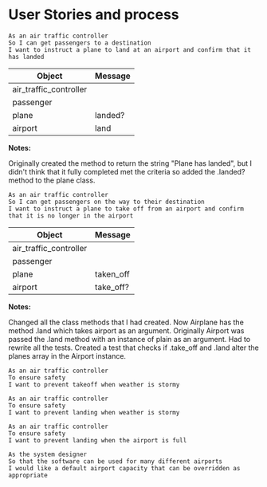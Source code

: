 User Stories and process
============

```
As an air traffic controller
So I can get passengers to a destination
I want to instruct a plane to land at an airport and confirm that it has landed
```
Object | Message
------- | -------
air_traffic_controller |
passenger |
plane | landed?
airport | land

**Notes:**

Originally created the method to return the string "Plane has landed", but I didn't think that it fully completed met the criteria so added the .landed? method to the plane class.

```
As an air traffic controller
So I can get passengers on the way to their destination
I want to instruct a plane to take off from an airport and confirm that it is no longer in the airport
```
Object | Message
------ | -------
air_traffic_controller |
passenger |
plane | taken_off
airport | take_off?

**Notes:**

Changed all the class methods that I had created. Now Airplane has the method .land which takes airport as an argument. Originally Airport was passed the .land method with an instance of plain as an argument. Had to rewrite all the tests. Created a test that checks if .take_off and .land alter the planes array in the Airport instance.

```
As an air traffic controller
To ensure safety
I want to prevent takeoff when weather is stormy

As an air traffic controller
To ensure safety
I want to prevent landing when weather is stormy

As an air traffic controller
To ensure safety
I want to prevent landing when the airport is full

As the system designer
So that the software can be used for many different airports
I would like a default airport capacity that can be overridden as appropriate
```
